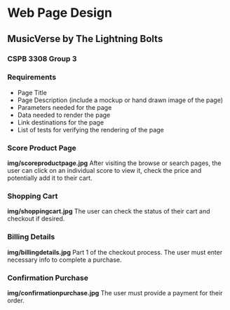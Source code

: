 # Web Page Design
## MusicVerse by The Lightning Bolts
### CSPB 3308 Group 3

### Requirements
+ Page Title
+ Page Description (include a mockup or hand drawn image of the page)
+ Parameters needed for the page
+ Data needed to render the page
+ Link destinations for the page
+ List of tests for verifying the rendering of the page

### Score Product Page
**img/scoreproductpage.jpg**
After visiting the browse or search pages, the user can click on an individual score to view it, check the price
and potentially add it to their cart.

### Shopping Cart
**img/shoppingcart.jpg**
The user can check the status of their cart and checkout if desired.

### Billing Details
**img/billingdetails.jpg**
Part 1 of the checkout process. The user must enter necessary info to complete a purchase.

### Confirmation Purchase
**img/confirmationpurchase.jpg**
The user must provide a payment for their order.
